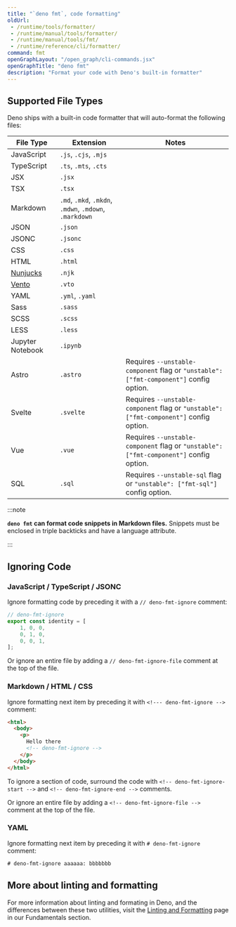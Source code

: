 ```yaml
---
title: "`deno fmt`, code formatting"
oldUrl:
 - /runtime/tools/formatter/
 - /runtime/manual/tools/formatter/
 - /runtime/manual/tools/fmt/
 - /runtime/reference/cli/formatter/
command: fmt
openGraphLayout: "/open_graph/cli-commands.jsx"
openGraphTitle: "deno fmt"
description: "Format your code with Deno's built-in formatter"
---
```


## Supported File Types

Deno ships with a built-in code formatter that will auto-format the following
files:

<!-- This list needs to be updated along with https://github.com/denoland/deno/blob/main/cli/tools/fmt.rs -->

| File Type            | Extension                                              | Notes                                                                                  |
| -------------------- | ------------------------------------------------------ | -------------------------------------------------------------------------------------- |
| JavaScript           | `.js`, `.cjs`, `.mjs`                                  |                                                                                        |
| TypeScript           | `.ts`, `.mts`, `.cts`                                  |                                                                                        |
| JSX                  | `.jsx`                                                 |                                                                                        |
| TSX                  | `.tsx`                                                 |                                                                                        |
| Markdown             | `.md`, `.mkd`, `.mkdn`, `.mdwn`, `.mdown`, `.markdown` |                                                                                        |
| JSON                 | `.json`                                                |                                                                                        |
| JSONC                | `.jsonc`                                               |                                                                                        |
| CSS                  | `.css`                                                 |                                                                                        |
| HTML                 | `.html`                                                |                                                                                        |
| [Nunjucks][Nunjucks] | `.njk`                                                 |                                                                                        |
| [Vento][Vento]       | `.vto`                                                 |                                                                                        |
| YAML                 | `.yml`, `.yaml`                                        |                                                                                        |
| Sass                 | `.sass`                                                |                                                                                        |
| SCSS                 | `.scss`                                                |                                                                                        |
| LESS                 | `.less`                                                |                                                                                        |
| Jupyter Notebook     | `.ipynb`                                               |                                                                                        |
| Astro                | `.astro`                                               | Requires `--unstable-component` flag or `"unstable": ["fmt-component"]` config option. |
| Svelte               | `.svelte`                                              | Requires `--unstable-component` flag or `"unstable": ["fmt-component"]` config option. |
| Vue                  | `.vue`                                                 | Requires `--unstable-component` flag or `"unstable": ["fmt-component"]` config option. |
| SQL                  | `.sql`                                                 | Requires `--unstable-sql` flag or `"unstable": ["fmt-sql"]` config option.             |

[Nunjucks]: https://mozilla.github.io/nunjucks/
[Vento]: https://github.com/ventojs/vento

:::note

**`deno fmt` can format code snippets in Markdown files.** Snippets must be
enclosed in triple backticks and have a language attribute.

:::

## Ignoring Code

### JavaScript / TypeScript / JSONC

Ignore formatting code by preceding it with a `// deno-fmt-ignore` comment:

```ts
// deno-fmt-ignore
export const identity = [
    1, 0, 0,
    0, 1, 0,
    0, 0, 1,
];
```

Or ignore an entire file by adding a `// deno-fmt-ignore-file` comment at the
top of the file.

### Markdown / HTML / CSS

Ignore formatting next item by preceding it with `<!--- deno-fmt-ignore -->`
comment:

```html
<html>
  <body>
    <p>
      Hello there
      <!-- deno-fmt-ignore -->
    </p>
  </body>
</html>
```

To ignore a section of code, surround the code with
`<!-- deno-fmt-ignore-start -->` and `<!-- deno-fmt-ignore-end -->` comments.

Or ignore an entire file by adding a `<!-- deno-fmt-ignore-file -->` comment at
the top of the file.

### YAML

Ignore formatting next item by preceding it with `# deno-fmt-ignore` comment:

```html
# deno-fmt-ignore aaaaaa: bbbbbbb
```

## More about linting and formatting

For more information about linting and formating in Deno, and the differences
between these two utilities, visit the
[Linting and Formatting](/runtime/fundamentals/linting_and_formatting/) page in
our Fundamentals section.

